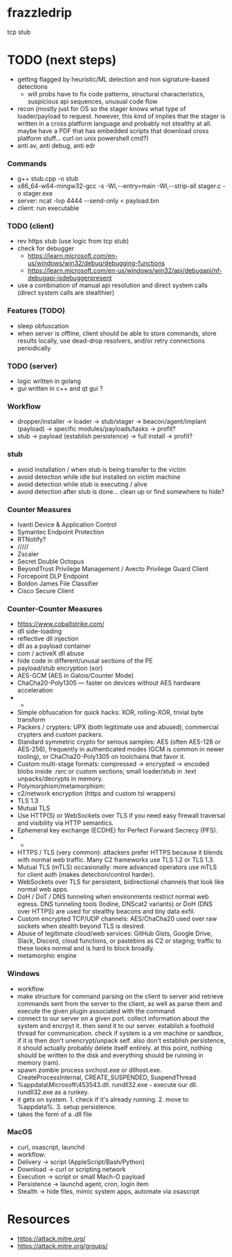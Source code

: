 # frazzledrip
tcp stub

# TODO (next steps)
- getting flagged by heuristic/ML detection and non signature-based detections
  - will probs have to fix code patterns, structural characteristics, suspicious api sequences, unusual code flow
- recon (mostly just for OS so the stager knows what type of loader/payload to request. however, this kind of implies that the stager is written in a cross platform language and probably not stealthy at all. maybe have a PDF that has embedded scripts that download cross platform stuff... curl on unix powershell cmd?)
- anti av, anti debug, anti edr

### Commands
- g++ stub.cpp -o stub
- x86_64-w64-mingw32-gcc -s -Wl,--entry=main -Wl,--strip-all stager.c -o stager.exe
- server: ncat -lvp 4444 --send-only < payload.bin
- client: run executable

### TODO (client)
- rev https stub (use logic from tcp stub)
- check for debugger
  - https://learn.microsoft.com/en-us/windows/win32/debug/debugging-functions
  - https://learn.microsoft.com/en-us/windows/win32/api/debugapi/nf-debugapi-isdebuggerpresent
- use a combination of manual api resolution and direct system calls (direct system calls are stealthier)

### Features (TODO)
- sleep obfuscation
- when server is offline, client should be able to store commands, store results locally, use dead-drop resolvers, and/or retry connections periodically

### TODO (server)
- logic written in golang
- gui written in c++ and qt gui ?

### Workflow
- dropper/installer -> loader -> stub/stager -> beacon/agent/implant (payload) -> specific modules/payloads/tasks -> profit? 
- stub -> payload (establish persistence) -> full install -> profit? 

### stub
- avoid installation / when stub is being transfer to the victim
- avoid detection while idle but installed on victim machine
- avoid detection while stub is executing / alive
- avoid detection after stub is done... clean up or find somewhere to hide?

### Counter Measures
- Ivanti Device & Application Control
- Symantec Endpoint Protection
- RTNotify?
- /////
- Zscaler
- Secret Double Octopus
- BeyondTrust Privilege Management / Avecto Privilege Guard Client
- Forcepoint DLP Endpoint
- Boldon James File Classifier
- Cisco Secure Client

### Counter-Counter Measures
- https://www.cobaltstrike.com/
- dll side-loading
- reflective dll injection
- dll as a payload container
- com / activeX dll abuse
- hide code in different/unusal sections of the PE
- payload/stub encryption (xor)
-   AES-GCM (AES in Galois/Counter Mode)
-   ChaCha20-Poly1305 — faster on devices without AES hardware acceleration
-   -
-   Simple obfuscation for quick hacks: XOR, rolling-XOR, trivial byte transform
-   Packers / crypters: UPX (both legitimate use and abused), commercial crypters and custom packers.
-   Standard symmetric crypto for serious samples: AES (often AES-128 or AES-256), frequently in authenticated modes (GCM is common in newer tooling), or ChaCha20-Poly1305 on toolchains that favor it.
-   Custom multi-stage formats: compressed → encrypted → encoded blobs inside .rsrc or custom sections; small loader/stub in .text unpacks/decrypts in memory.
-   Polymorphism/metamorphism:
- c2/network encryption (https and custom tsl wrappers)
-   TLS 1.3
-   Mutual TLS
-   Use HTTP(S) or WebSockets over TLS if you need easy firewall traversal and visibility via HTTP semantics.
-   Ephemeral key exchange (ECDHE) for Perfect Forward Secrecy (PFS).
-   -
-   HTTPS / TLS (very common): attackers prefer HTTPS because it blends with normal web traffic. Many C2 frameworks use TLS 1.2 or TLS 1.3.
-   Mutual TLS (mTLS) occasionally: more advanced operators use mTLS for client auth (makes detection/control harder).
-   WebSockets over TLS for persistent, bidirectional channels that look like normal web apps.
-   DoH / DoT / DNS tunneling when environments restrict normal web egress. DNS tunneling tools (Iodine, DNScat2 variants) or DoH (DNS over HTTPS) are used for stealthy beacons and tiny data exfil.
-   Custom encrypted TCP/UDP channels: AES/ChaCha20 used over raw sockets when stealth beyond TLS is desired.
-   Abuse of legitimate cloud/web services: GitHub Gists, Google Drive, Slack, Discord, cloud functions, or pastebins as C2 or staging; traffic to these looks normal and is hard to block broadly.
- metamorphic engine

### Windows
- workflow
-   make structure for command parsing on the client to server and retrieve commands sent from the server to the client, as well as parse them and execute the given plugin associated with the command
-   connect to our server on a given port. collect information about the system and encrpyt it. then send it to our server. establish a foothold thread for communication. check if system is a vm machine or sandbox, if it is then don't unencrypt/unpack self. also don't establish persistence, it should actually probably delete itself entirely. at this point, nothing should be written to the disk and everything should be running in memory (ram).
-   spawn zombie process svchost.exe or dllhost.exe. CreateProcessInternal, CREATE_SUSPENDED, SuspendThread
-   %appdata\\Microsoft\\453543.dll. rundll32.exe - execute our dll. rundll32.exe as a runkey.
-   it gets on system. 1. check if it's already running. 2. move to %appdata%. 3. setup persistence.
-   takes the form of a .dll file

### MacOS
- curl, osascript, launchd
- workflow:
-   Delivery → script (AppleScript/Bash/Python)
-   Download → curl or scripting network
-   Execution → script or small Mach-O payload
-   Persistence → launchd agent, cron, login item
-   Stealth → hide files, mimic system apps, automate via osascript

# Resources
- https://attack.mitre.org/
- https://attack.mitre.org/groups/

